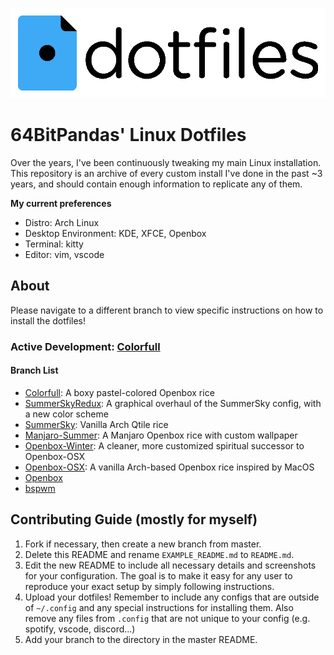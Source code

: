 ![dotfiles](dotfiles.png)

# 64BitPandas' Linux Dotfiles

Over the years, I've been continuously tweaking my main Linux installation. This repository is an archive of every custom install I've done in the past ~3 years, and should contain enough information to replicate any of them.

**My current preferences**
 - Distro: Arch Linux
 - Desktop Environment: KDE, XFCE, Openbox
 - Terminal: kitty
 - Editor: vim, vscode

## About
Please navigate to a different branch to view specific instructions on how to install the dotfiles!

### Active Development: [Colorfull](../../tree/colorfull)

#### Branch List
 - [Colorfull](../../tree/colorfull): A boxy pastel-colored Openbox rice
 - [SummerSkyRedux](../../tree/summersky-redux): A graphical overhaul of the SummerSky config, with a new color scheme
 - [SummerSky](../../tree/summersky): Vanilla Arch Qtile rice
 - [Manjaro-Summer](../../tree/manjaro-summer): A Manjaro Openbox rice with custom wallpaper
 - [Openbox-Winter](../../tree/openbox-winter): A cleaner, more customized spiritual successor to Openbox-OSX
 - [Openbox-OSX](../../tree/openbox-osx): A vanilla Arch-based Openbox rice inspired by MacOS
 - [Openbox](../../tree/openbox)
 - [bspwm](../../tree/bspwm)

## Contributing Guide (mostly for myself)
1. Fork if necessary, then create a new branch from master.
2. Delete this README and rename `EXAMPLE_README.md` to `README.md`.
3. Edit the new README to include all necessary details and screenshots for your configuration. The goal is to make it easy for any user to reproduce your exact setup by simply following instructions.
4. Upload your dotfiles! Remember to include any configs that are outside of `~/.config` and any special instructions for installing them. Also remove any files from `.config` that are not unique to your config (e.g. spotify, vscode, discord...)
5. Add your branch to the directory in the master README.


